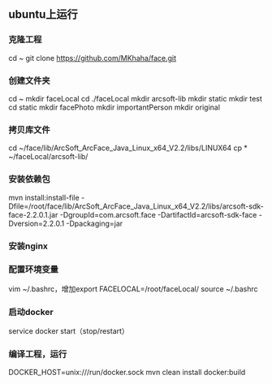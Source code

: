 ## ubuntu上运行
### 克隆工程
cd ~
git clone https://github.com/MKhaha/face.git
### 创建文件夹
cd ~
mkdir faceLocal
cd ./faceLocal
mkdir arcsoft-lib
mkdir static
mkdir test
cd static
mkdir facePhoto
mkdir importantPerson
mkdir original
### 拷贝库文件
cd ~/face/lib/ArcSoft_ArcFace_Java_Linux_x64_V2.2/libs/LINUX64
cp * ~/faceLocal/arcsoft-lib/
### 安装依赖包
mvn install:install-file -Dfile=/root/face/lib/ArcSoft_ArcFace_Java_Linux_x64_V2.2/libs/arcsoft-sdk-face-2.2.0.1.jar -DgroupId=com.arcsoft.face -DartifactId=arcsoft-sdk-face -Dversion=2.2.0.1 -Dpackaging=jar
### 安装nginx
### 配置环境变量
vim ~/.bashrc，增加export FACELOCAL=/root/faceLocal/
source ~/.bashrc
### 启动docker
service docker start（stop/restart）
### 编译工程，运行
DOCKER_HOST=unix:///run/docker.sock mvn clean install docker:build
